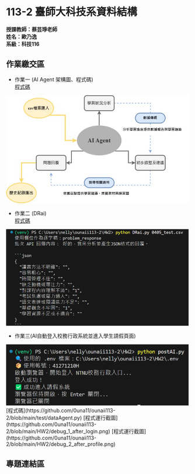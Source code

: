 # 113-2 臺師大科技系資料結構  
__授課教師：蔡芸琤老師__    
__姓名：歐乃逸__    
__系級：科技116__

## 作業繳交區

* 作業一 (AI Agent 架構圖、程式碼)  
[程式碼](https://github.com/0una11/ounaii113-2/blob/main/test/dataAgent.py)  
<img src="https://raw.githubusercontent.com/0una11/ounaii113-2/main/AI%20Agent%20%E6%9E%B6%E6%A7%8B%E5%9C%96.jpg" alt="AI Agent 架構圖" width="500">

* 作業二 (DRai)  
[程式碼](https://github.com/0una11/ounaii113-2/blob/main/HW2/DRai.py)  
<img src="https://raw.githubusercontent.com/0una11/ounaii113-2/main/DRai%E9%81%8B%E8%A1%8C.png" alt="DRai運行" width="500">

* 作業三(AI自動登入校務行政系統並進入學生請假頁面)
<img src="https://raw.githubusercontent.com/0una11/ounaii113-2/main/postAI.png" alt="loginAI" width="500">
[程式碼](https://github.com/0una11/ounaii113-2/blob/main/test/dataAgent.py)
[程式運行截圖](https://github.com/0una11/ounaii113-2/blob/main/HW2/debug_1_after_login.png)
[程式運行截圖](https://github.com/0una11/ounaii113-2/blob/main/HW2/debug_2_after_profile.png)

## 專題連結區
